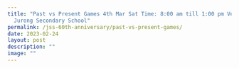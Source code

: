 ```yaml
---
title: "Past vs Present Games 4th Mar Sat Time: 8:00 am till 1:00 pm Venue:
  Jurong Secondary School"
permalink: /jss-60th-anniversary/past-vs-present-games/
date: 2023-02-24
layout: post
description: ""
image: ""
---
```

